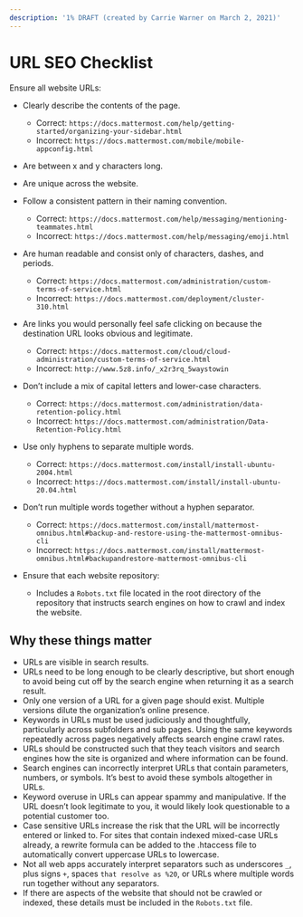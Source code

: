 ```yaml
---
description: '1% DRAFT (created by Carrie Warner on March 2, 2021)'
---
```


# URL SEO Checklist

Ensure all website URLs: 
* Clearly describe the contents of the page.
  * Correct: `https://docs.mattermost.com/help/getting-started/organizing-your-sidebar.html`
  * Incorrect: `https://docs.mattermost.com/mobile/mobile-appconfig.html`

* Are between x and y characters long.
* Are unique across the website.

* Follow a consistent pattern in their naming convention.
  * Correct: `https://docs.mattermost.com/help/messaging/mentioning-teammates.html`
  * Incorrect: `https://docs.mattermost.com/help/messaging/emoji.html`

* Are human readable and consist only of characters, dashes, and periods.
  * Correct: `https://docs.mattermost.com/administration/custom-terms-of-service.html`
  * Incorrect: `https://docs.mattermost.com/deployment/cluster-310.html`

* Are links you would personally feel safe clicking on because the destination URL looks obvious and legitimate.
  * Correct: `https://docs.mattermost.com/cloud/cloud-administration/custom-terms-of-service.html`
  * Incorrect: `http://www.5z8.info/_x2r3rq_5waystowin`

* Don’t include a mix of capital letters and lower-case characters.
  * Correct: `https://docs.mattermost.com/administration/data-retention-policy.html`
  * Incorrect: `https://docs.mattermost.com/administration/Data-Retention-Policy.html`

* Use only hyphens to separate multiple words.
  * Correct: `https://docs.mattermost.com/install/install-ubuntu-2004.html`
  * Incorrect: `https://docs.mattermost.com/install/install-ubuntu-20.04.html`

* Don’t run multiple words together without a hyphen separator.
  * Correct: `https://docs.mattermost.com/install/mattermost-omnibus.html#backup-and-restore-using-the-mattermost-omnibus-cli`
  * Incorrect: `https://docs.mattermost.com/install/mattermost-omnibus.html#backupandrestore-mattermost-omnibus-cli`

* Ensure that each website repository:
  *  Includes a `Robots.txt` file located in the root directory of the repository that instructs search engines on how to crawl and index the website.

## Why these things matter
* URLs are visible in search results.
* URLs need to be long enough to be clearly descriptive, but short enough to avoid being cut off by the search engine when returning it as a search result.
* Only one version of a URL for a given page should exist. Multiple versions dilute the organization’s online presence.
* Keywords in URLs must be used judiciously and thoughtfully, particularly across subfolders and sub pages. Using the same keywords repeatedly across pages negatively affects search engine crawl rates.
* URLs should be constructed such that they teach visitors and search engines how the site is organized and where information can be found. 
* Search engines can incorrectly interpret URLs that contain parameters, numbers, or symbols. It’s best to avoid these symbols altogether in URLs.
* Keyword overuse in URLs can appear spammy and manipulative. If the URL doesn’t look legitimate to you, it would likely look questionable to a potential customer too. 
* Case sensitive URLs increase the risk that the URL will be incorrectly entered or linked to. For sites that contain indexed mixed-case URLs already, a rewrite formula can be added to the .htaccess file to automatically convert uppercase URLs to lowercase.
* Not all web apps accurately interpret separators such as underscores `_`, plus signs `+`,  spaces `that resolve as %20`, or URLs where multiple words run together without any separators. 
* If there are aspects of the website that should not be crawled or indexed, these details must be included in the `Robots.txt` file. 
